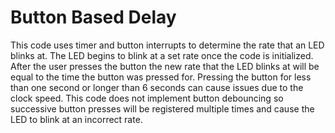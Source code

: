 # Button Based Delay
This code uses timer and button interrupts to determine the rate that an LED blinks at. The LED begins to blink at a set rate once the code is initialized. After the user presses the button the new rate that the LED blinks at will be equal to the time the button was pressed for. Pressing the button for less than one second or longer than 6 seconds can cause issues due to the clock speed. This code does not implement button debouncing so successive button presses will be registered multiple times and cause the LED to blink at an incorrect rate.
